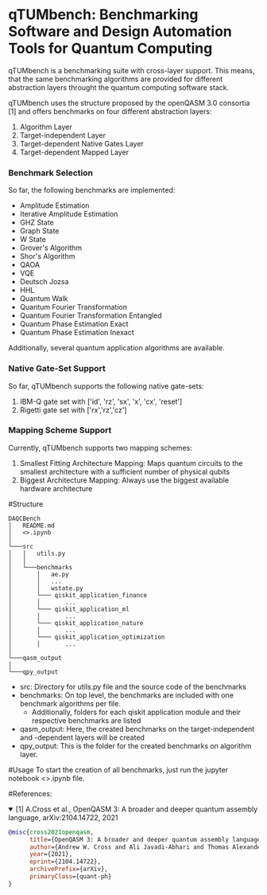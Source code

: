 # qTUMbench: Benchmarking Software and Design Automation Tools for Quantum Computing

qTUMbench is a benchmarking suite with cross-layer support. This means, that the same benchmarking
algorithms are provided for different abstraction layers throught the quantum computing
software stack.

qTUMbench uses the structure proposed by the openQASM 3.0 consortia [1] and offers benchmarks
on four different abstraction layers:
1) Algorithm Layer
2) Target-independent Layer
3) Target-dependent Native Gates Layer
4) Target-dependent Mapped Layer

### Benchmark Selection
So far, the following benchmarks are implemented:
- Amplitude Estimation
- Iterative Amplitude Estimation
- GHZ State
- Graph State
- W State
- Grover's Algorithm
- Shor's Algorithm
- QAOA
- VQE
- Deutsch Jozsa
- HHL
- Quantum Walk
- Quantum Fourier Transformation
- Quantum Fourier Transformation Entangled
- Quantum Phase Estimation Exact
- Quantum Phase Estimation Inexact

Additionally, several quantum application algorithms are available.

### Native Gate-Set Support
So far, qTUMbench supports the following native gate-sets:
1) IBM-Q gate set with ['id', 'rz', 'sx', 'x', 'cx', 'reset']
2) Rigetti gate set with ['rx','rz','cz']

### Mapping Scheme Support
Currently, qTUMbench supports two mapping schemes:
1) Smallest Fitting Architecture Mapping: Maps quantum circuits to the smallest architecture with a sufficient number of physical qubits
2) Biggest Architecture Mapping: Always use the biggest available hardware architecture

#Structure
```
DAQCBench
│   README.md
│   <>.ipynb  
│
└───src
│   │   utils.py
│   │
│   └───benchmarks
│       │   ae.py
│       │   ...
│       │   wstate.py
│       └─── qiskit_application_finance
│       │       ...
│       └─── qiskit_application_ml
│       │       ...
│       └─── qiskit_application_nature
│       │       ...
│       └─── qiskit_application_optimization
│       │       ...
│
└───qasm_output
│
└───qpy_output
```
- src: Directory for  utils.py file and the source code of the benchmarks
- benchmarks: On top level, the benchmarks are included with one benchmark algorithms per file. 
  - Additionally, folders for each qiskit application module and their respective benchmarks are listed
- qasm_output: Here, the created benchmarks on the target-independent and -dependent layers will be created
- qpy_output: This is the folder for the created benchmarks on algorithm layer.

#Usage
To start the creation of all benchmarks, just run the jupyter notebook <>.ipynb file.

#References:
<details open>
<summary> [1] A.Cross et al., OpenQASM 3: A broader and deeper quantum assembly language, arXiv:2104.14722, 2021 </summary>

```bibtex
@misc{cross2021openqasm,
      title={OpenQASM 3: A broader and deeper quantum assembly language}, 
      author={Andrew W. Cross and Ali Javadi-Abhari and Thomas Alexander and Niel de Beaudrap and Lev S. Bishop and Steven Heidel and Colm A. Ryan and John Smolin and Jay M. Gambetta and Blake R. Johnson},
      year={2021},
      eprint={2104.14722},
      archivePrefix={arXiv},
      primaryClass={quant-ph}
}
```

</details>
